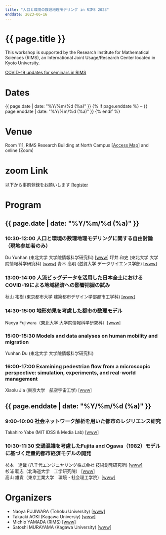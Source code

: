 ```yaml
---
title: "人口と環境の数理地理モデリング in RIMS 2023"
enddate: 2023-06-16
---
```


# {{ page.title }}


This workshop is supported by the Research Institute for Mathematical Sciences (RIMS), an International Joint Usage/Research Center located in Kyoto University.

[COVID-19 updates for seminars in RIMS](https://www.kurims.kyoto-u.ac.jp/kyoten/ja/covid-19.html)


# Dates
{{ page.date | date: "%Y/%m/%d (%a)" }} {% if page.enddate %} &ndash; {{ page.enddate | date: "%Y/%m/%d (%a)"  }} {% endif %}

# Venue
Room 111, RIMS Research Building at North Campus [[Access Map](https://www.kurims.kyoto-u.ac.jp/kyoten/en/access.html)]
and online (Zoom) 

# zoom Link
以下から事前登録をお願いします [Register](https://zoom.us/meeting/register/tJEldeirpzovGNJ_pJ_o7DjFBefVHr43WtSJ)

# Program
## {{ page.date | date: "%Y/%m/%d (%a)" }}

### 10:30-12:00 人口と環境の数理地理モデリングに関する自由討論（現地参加者のみ）
Du Yunhan (東北大学 大学院情報科学研究科)  [<a href="http://www.se.is.tohoku.ac.jp/index.html">www</a>]
坪井 和史 (東北大学 大学院情報科学研究科)  [<a href="http://www.se.is.tohoku.ac.jp/index.html">www</a>]
青木 高明 (滋賀大学 データサイエンス学部) [<a href="http://www.ed.kagawa-u.ac.jp/~aoki/">www</a>]


### 13:00-14:00 人流ビッグデータを活用した日本全土におけるCOVID-19による地域経済への影響把握の試み
秋山 祐樹 (東京都市大学 建築都市デザイン学部都市工学科) [[www]](https://akiyama-lab.jp/yuki/)

### 14:30-15:00 地形効果を考慮した都市の数理モデル
Naoya Fujiwara（東北大学 大学院情報科学研究科）[[www]](https://www.is.tohoku.ac.jp/jp/laboratory/list_dept/c10.html)

### 15:00-15:30 Models and data analyses on human mobility and migration
Yunhan Du (東北大学 大学院情報科学研究科) 

### 16:00-17:00 Examining pedestrian flow from a microscopic perspective: simulation, experiments, and real-world management
Xiaolu Jia (東京大学　航空宇宙工学) [[www]](http://park.itc.u-tokyo.ac.jp/tknishi/)

## {{ page.enddate | date: "%Y/%m/%d (%a)" }}
### 9:00-10:00 社会ネットワーク解析を用いた都市のレジリエンス研究
Takahiro Yabe (MIT IDSS & Media Lab) [[www]](https://www.takayabe.net/)

### 10:30-11:30 交通混雑を考慮したFujita and Ogawa（1982）モデルに基づく定量的都市経済モデルの開発
杉本　達哉 (八千代エンジニヤリング株式会社 技術創発研究所) [[www]](https://www.yachiyo-eng.co.jp/riips/)<br>
杉浦 聡志（北海道大学　工学研究院） [[www]](https://researchmap.jp/kendge)<br>
高山 雄貴（東京工業大学　環境・社会理工学院）[[www]](https://sites.google.com/view/ytakayama/home)


# Organizers
- Naoya FUJIWARA (Tohoku University) [[www]](https://www.is.tohoku.ac.jp/jp/laboratory/list_dept/c10.html)
- Takaaki AOKI (Kagawa Universiy) [[www]](http://www.ed.kagawa-u.ac.jp/~aoki/)
- Michio YAMADA (RIMS) [[www]](http://www.kurims.kyoto-u.ac.jp/en/list/YAMADA,%20Michio.html)
- Satoshi MURAYAMA (Kagawa University) [[www]](http://researchmap.jp/read0188434/?lang=en)


<!-- 
# Group Photos
![groupphoto]({{ site.baseurl }}/assets/groupphoto-2022.jpg) 
-->
